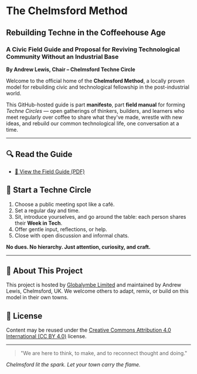 # The Chelmsford Method
## Rebuilding Techne in the Coffeehouse Age
### A Civic Field Guide and Proposal for Reviving Technological Community Without an Industrial Base
**By Andrew Lewis, Chair – Chelmsford Techne Circle**

Welcome to the official home of the **Chelmsford Method**, a locally proven model for rebuilding civic and technological fellowship in the post-industrial world.

This GitHub-hosted guide is part **manifesto**, part **field manual** for forming *Techne Circles* — open gatherings of thinkers, builders, and learners who meet regularly over coffee to share what they've made, wrestle with new ideas, and rebuild our common technological life, one conversation at a time.

---

## 🔍 Read the Guide
- [📄 View the Field Guide (PDF)](The_Chelmsford_Method_Field_Guide.pdf)

## 🧠 Start a Techne Circle
1. Choose a public meeting spot like a café.
2. Set a regular day and time.
3. Sit, introduce yourselves, and go around the table: each person shares their **Week in Tech**.
4. Offer gentle input, reflections, or help.
5. Close with open discussion and informal chats.

**No dues. No hierarchy. Just attention, curiosity, and craft.**

---

## 📌 About This Project
This project is hosted by [Globalymbe Limited](https://globalymbe.space) and maintained by Andrew Lewis, Chelmsford, UK. We welcome others to adapt, remix, or build on this model in their own towns.

## 🌱 License
Content may be reused under the [Creative Commons Attribution 4.0 International (CC BY 4.0)](https://creativecommons.org/licenses/by/4.0/) license.

---

> "We are here to think, to make, and to reconnect thought and doing."

_Chelmsford lit the spark. Let your town carry the flame._
